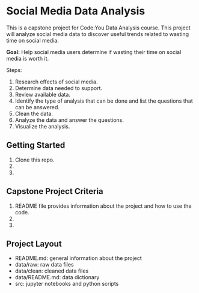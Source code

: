 # Social Media Data Analysis

This is a capstone project for Code:You Data Analysis course. This project will analyze social media data to discover useful trends related to wasting time on social media.

**Goal:**
Help social media users determine if wasting their time on social media is worth it.

Steps:
1. Research effects of social media.
2. Determine data needed to support.
3. Review available data.
4. Identify the type of analysis that can be done and list the questions that can be answered.
5. Clean the data.
6. Analyze the data and answer the questions.
7. Visualize the analysis.

## Getting Started

1. Clone this repo.
2.
3.

## Capstone Project Criteria
1. README file provides information about the project and how to use the code.
2.
3.

## Project Layout
- README.md: general information about the project
- data/raw: raw data files
- data/clean: cleaned data files
- data/README.md: data dictionary
- src: jupyter notebooks and python scripts